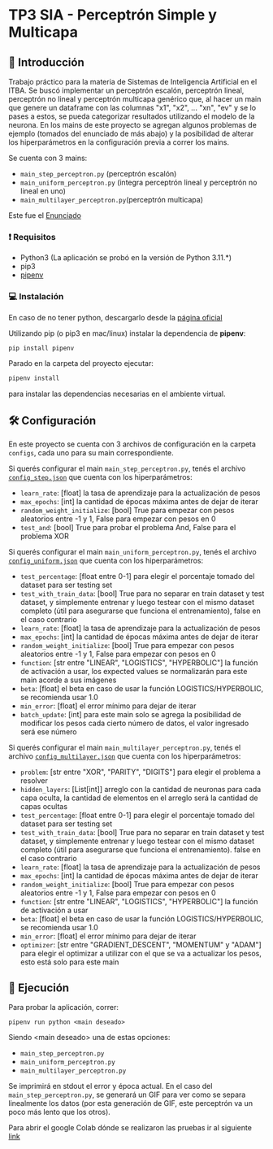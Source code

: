 # TP3 SIA - Perceptrón Simple y Multicapa

## 👋 Introducción

Trabajo práctico para la materia de Sistemas de Inteligencia Artificial en el ITBA. Se buscó implementar un perceptrón escalón, perceptrón lineal, perceptrón no lineal y perceptrón multicapa genérico que, al hacer un main que genere un dataframe con las columnas "x1", "x2", ... "xn", "ev" y se lo pases a estos, se pueda categorizar resultados utilizando el modelo de la neurona. En los mains de este proyecto se agregan algunos problemas de ejemplo (tomados del enunciado de más abajo) y la posibilidad de alterar los hiperparámetros en la configuración previa a correr los mains.

Se cuenta con 3 mains:
- `main_step_perceptron.py` (perceptrón escalón)
- `main_uniform_perceptron.py` (integra perceptrón lineal y perceptrón no lineal en uno)
- `main_multilayer_perceptron.py`(perceptrón multicapa)

Este fue el [Enunciado](docs/Enunciado%20TP3.pdf)

### ❗ Requisitos

- Python3 (La aplicación se probó en la versión de Python 3.11.*)
- pip3
- [pipenv](https://pypi.org/project/pipenv)

### 💻 Instalación

En caso de no tener python, descargarlo desde la [página oficial](https://www.python.org/downloads/release/python-3119/)

Utilizando pip (o pip3 en mac/linux) instalar la dependencia de **pipenv**:

```sh
pip install pipenv
```

Parado en la carpeta del proyecto ejecutar:

```sh
pipenv install
```

para instalar las dependencias necesarias en el ambiente virtual.

## 🛠️ Configuración
En este proyecto se cuenta con 3 archivos de configuración en la carpeta `configs`, cada uno para su main correspondiente. 

Si querés configurar el main `main_step_perceptron.py`, tenés el archivo [`config_step.json`](configs/config_step.json) que cuenta con los hiperparámetros:
- `learn_rate`: [float] la tasa de aprendizaje para la actualización de pesos
- `max_epochs`: [int] la cantidad de épocas máxima antes de dejar de iterar
- `random_weight_initialize`: [bool] True para empezar con pesos aleatorios entre -1 y 1, False para empezar con pesos en 0
- `test_and`: [bool] True para probar el problema And, False para el problema XOR

Si querés configurar el main `main_uniform_perceptron.py`, tenés el archivo [`config_uniform.json`](configs/config_uniform.json) que cuenta con los hiperparámetros:
- `test_percentage`: [float entre 0-1] para elegir el porcentaje tomado del dataset para ser testing set
- `test_with_train_data`: [bool] True para no separar en train dataset y test dataset, y simplemente entrenar y luego testear con el mismo dataset completo (útil para asegurarse que funciona el entrenamiento), false en el caso contrario
- `learn_rate`: [float] la tasa de aprendizaje para la actualización de pesos
- `max_epochs`: [int] la cantidad de épocas máxima antes de dejar de iterar
- `random_weight_initialize`: [bool] True para empezar con pesos aleatorios entre -1 y 1, False para empezar con pesos en 0
- `function`: [str entre "LINEAR", "LOGISTICS", "HYPERBOLIC"] la función de activación a usar, los expected values se normalizarán para este main acorde a sus imágenes
- `beta`: [float] el beta en caso de usar la función LOGISTICS/HYPERBOLIC, se recomienda usar 1.0
- `min_error`: [float] el error mínimo para dejar de iterar
- `batch_update`: [int] para este main solo se agrega la posibilidad de modificar los pesos cada cierto número de datos, el valor ingresado será ese número

Si querés configurar el main `main_multilayer_perceptron.py`, tenés el archivo [`config_multilayer.json`](configs/config_multilayer.json) que cuenta con los hiperparámetros:
- `problem`: [str entre "XOR", "PARITY", "DIGITS"] para elegir el problema a resolver
- `hidden_layers`: [List[int]] arreglo con la cantidad de neuronas para cada capa oculta, la cantidad de elementos en el arreglo será la cantidad de capas ocultas
- `test_percentage`: [float entre 0-1] para elegir el porcentaje tomado del dataset para ser testing set
- `test_with_train_data`: [bool] True para no separar en train dataset y test dataset, y simplemente entrenar y luego testear con el mismo dataset completo (útil para asegurarse que funciona el entrenamiento). false en el caso contrario
- `learn_rate`: [float] la tasa de aprendizaje para la actualización de pesos
- `max_epochs`: [int] la cantidad de épocas máxima antes de dejar de iterar
- `random_weight_initialize`: [bool] True para empezar con pesos aleatorios entre -1 y 1, False para empezar con pesos en 0
- `function`: [str entre "LINEAR", "LOGISTICS", "HYPERBOLIC"] la función de activación a usar
- `beta`: [float] el beta en caso de usar la función LOGISTICS/HYPERBOLIC, se recomienda usar 1.0
- `min_error`: [float] el error mínimo para dejar de iterar
- `optimizer`: [str entre "GRADIENT_DESCENT", "MOMENTUM" y "ADAM"] para elegir el optimizar a utilizar con el que se va a actualizar los pesos, esto está solo para este main

## 🏃 Ejecución

Para probar la aplicación, correr:
```shell
pipenv run python <main deseado>
```
Siendo \<main deseado> una de estas opciones:
- `main_step_perceptron.py`
- `main_uniform_perceptron.py` 
- `main_multilayer_perceptron.py`

Se imprimirá en stdout el error y época actual. En el caso del `main_step_perceptron.py`, se generará un GIF para ver como se separa linealmente los datos (por esta generación de GIF, este perceptrón va un poco más lento que los otros).

Para abrir el google Colab dónde se realizaron las pruebas ir al siguiente [link](https://colab.research.google.com/drive/1g6m9iIVd1q4IE0GQ9GoGSwTa-zh8L5bb?usp=sharing)
